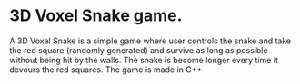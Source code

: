 # 3D Voxel Snake game.

A 3D Voxel Snake is a simple game where user controls the snake and take the red square (randomly generated) and survive as long as possible without being hit by the walls. The snake is become longer every time it devours the red squares. The game is made in C++
